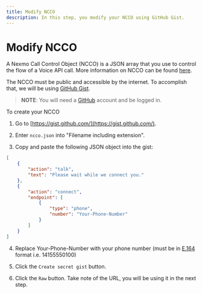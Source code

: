 ```yaml
---
title: Modify NCCO
description: In this step, you modify your NCCO using GitHub Gist.
---
```


# Modify NCCO

A Nexmo Call Control Object (NCCO) is a JSON array that you use to control the flow of a Voice API call. More information on NCCO can be found [here](https://developer.nexmo.com/voice/voice-api/ncco-reference).

The NCCO must be public and accessible by the internet. To accomplish that, we will be using [GitHub Gist](https://gist.github.com/).

> **NOTE**: You will need a [GitHub](https://github.com) account and be logged in.

To create your NCCO

1) Go to [https://gist.github.com/](https://gist.github.com/).

2) Enter ``ncco.json`` into "Filename including extension".
   
3) Copy and paste the following JSON object into the gist:

```json
[
    {
        "action": "talk",
        "text": "Please wait while we connect you."
    },
    {
        "action": "connect",
        "endpoint": [
            {
                "type": "phone",
                "number": "Your-Phone-Number"
            }
        ]
    }
]
```

4) Replace Your-Phone-Number with your phone number (must be in [E.164](https://developer.nexmo.com/concepts/guides/glossary#e-164-format) format i.e. 14155550100)

5) Click the `Create secret gist` button.

6) Click the `Raw` button. Take note of the URL, you will be using it in the next step.

